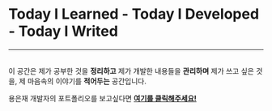 # Today I Learned - Today I Developed - Today I Writed

------------------

<br>이 공간은 제가 공부한 것을 <b>정리하고</b> 제가 개발한 내용들을 <b>관리하며</b> 제가 쓰고 싶은 것을, 제 마음속의 이야기를 <b>적어두는</b> 공간입니다.



용은재 개발자의 포트폴리오를 보고싶다면
[<b>여기를 클릭해주세요!</b>](https://aluminum-shaker-fbe.notion.site/_-eed9f096e74b44159ef0a4fa5cac882d)
